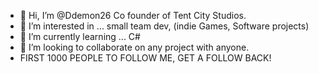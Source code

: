 - 👋 Hi, I’m @Ddemon26 Co founder of Tent City Studios.
- 👀 I’m interested in ... small team dev, (indie Games, Software projects)
- 🌱 I’m currently learning ... C# 
- 💞️ I’m looking to collaborate on any project with anyone.
- FIRST 1000 PEOPLE TO FOLLOW ME, GET A FOLLOW BACK!

<!---
Ddemon26/Ddemon26 is a ✨ special ✨ repository because its `README.md` (this file) appears on your GitHub profile.
You can click the Preview link to take a look at your changes.
--->
